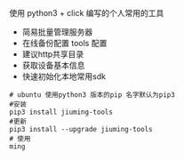 使用 python3  + click  编写的个人常用的工具  

* 简易批量管理服务器
* 在线备份配置 tools 配置  
* 建议http共享目录
* 获取设备基本信息 
* 快速初始化本地常用sdk  


```shell script
# ubuntu 使用python3 版本的pip 名字默认为pip3 
#安装
pip3 install jiuming-tools
#更新
pip3 install --upgrade jiuming-tools
# 使用
ming 
```
